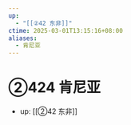 ```yaml
---
up:
  - "[[②42 东非]]"
ctime: 2025-03-01T13:15:16+08:00
aliases:
  - 肯尼亚
---
```


# ②424 肯尼亚

- up: [[②42 东非]]
